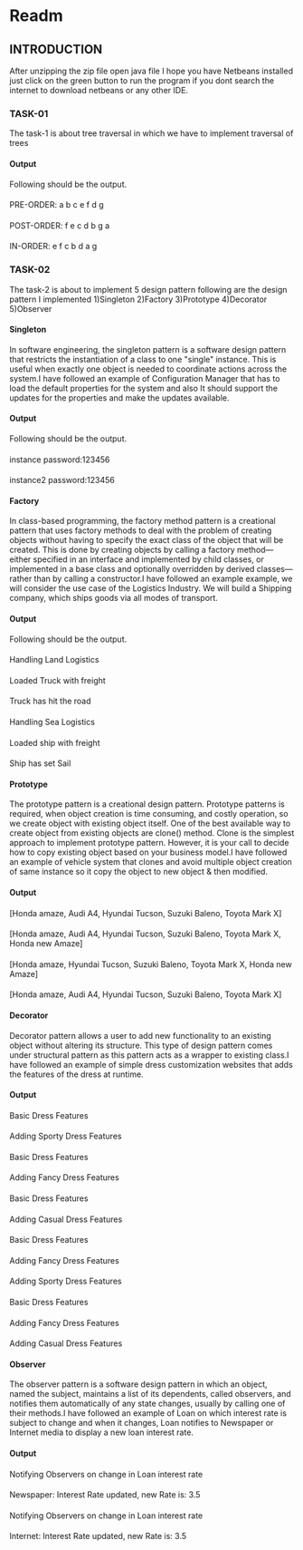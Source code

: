 # Readm
## INTRODUCTION
After unzipping  the zip file open java file I hope you have Netbeans installed just click on the green button to run the program if you dont search the internet to download netbeans or any other IDE.
### TASK-01
The task-1 is about tree traversal in which we have to implement traversal of trees
#### Output
Following should be the output.
####
PRE-ORDER:
a 
b 
c 
e 
f 
d 
g 
####
POST-ORDER:
f 
e 
c 
d 
b 
g 
a 
####
IN-ORDER:
e 
f 
c 
b 
d 
a 
g 
### TASK-02
The task-2 is about to implement 5 design pattern following are the design pattern I implemented
1)Singleton
2)Factory
3)Prototype
4)Decorator
5)Observer
#### Singleton
In software engineering, the singleton pattern is a software design pattern that restricts the instantiation of a class to one "single" instance. This is useful when exactly one object is needed to coordinate actions across the system.I have followed an example of Configuration Manager that has to load the default properties for the system and also It should support the updates for the properties and make the updates available.
#### Output
Following should be the output.
####
instance password:123456
####
instance2 password:123456
#### Factory
In class-based programming, the factory method pattern is a creational pattern that uses factory methods to deal with the problem of creating objects without having to specify the exact class of the object that will be created. This is done by creating objects by calling a factory method—either specified in an interface and implemented by child classes, or implemented in a base class and optionally overridden by derived classes—rather than by calling a constructor.I have followed an example  example, we will consider the use case of the Logistics Industry. We will build a Shipping company, which ships goods via all modes of transport.
#### Output
Following should be the output.
####
Handling Land Logistics
####
Loaded Truck with freight
####
Truck has hit the road
####
Handling Sea Logistics
####
Loaded ship with freight
####
Ship has set Sail
#### Prototype
The prototype pattern is a creational design pattern. Prototype patterns is required, when object creation is time consuming, and costly operation, so we create object with existing object itself. One of the best available way to create object from existing objects are clone() method. Clone is the simplest approach to implement prototype pattern. However, it is your call to decide how to copy existing object based on your business model.I have followed an example of vehicle system that clones and avoid multiple object creation of same instance so it copy the object to new object & then modified.
#### Output
####
[Honda amaze, Audi A4, Hyundai Tucson, Suzuki Baleno, Toyota Mark X]
####
[Honda amaze, Audi A4, Hyundai Tucson, Suzuki Baleno, Toyota Mark X, Honda new Amaze]
####
[Honda amaze, Hyundai Tucson, Suzuki Baleno, Toyota Mark X, Honda new Amaze]
####
[Honda amaze, Audi A4, Hyundai Tucson, Suzuki Baleno, Toyota Mark X]
#### Decorator
Decorator pattern allows a user to add new functionality to an existing object without altering its structure. This type of design pattern comes under structural pattern as this pattern acts as a wrapper to existing class.I have followed an example of simple dress customization websites that adds the features of the dress at runtime.
#### Output
####
Basic Dress Features
####
Adding Sporty Dress Features
####
Basic Dress Features
####
Adding Fancy Dress Features
####
Basic Dress Features
####
Adding Casual Dress Features
####
Basic Dress Features
####
Adding Fancy Dress Features
####
Adding Sporty Dress Features
####
Basic Dress Features
####
Adding Fancy Dress Features
####
Adding Casual Dress Features
#### Observer
The observer pattern is a software design pattern in which an object, named the subject, maintains a list of its dependents, called observers, and notifies them automatically of any state changes, usually by calling one of their methods.I have followed an example of Loan on which interest rate is subject to change and when it changes, Loan notifies to Newspaper or Internet media to display a new loan interest rate.
#### Output
####
Notifying Observers on change in Loan interest rate
####
Newspaper: Interest Rate updated, new Rate is: 3.5
####
Notifying Observers on change in Loan interest rate
####
Internet: Interest Rate updated, new Rate is: 3.5









